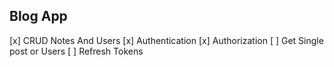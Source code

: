 ## Blog App

[x] CRUD Notes And Users
[x] Authentication
[x] Authorization
[ ] Get Single post or Users
[ ] Refresh Tokens
